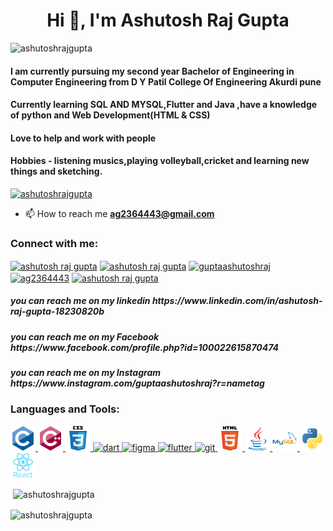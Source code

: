 

<!--
**AshutoshRajGupta/AshutoshRajGupta** is a ✨ _special_ ✨ repository because its `README.md` (this file) appears on your GitHub profile.

Here are some ideas to get you started:

- 🔭 I’m currently working on ...
- 🌱 I’m currently learning ...
- 👯 I’m looking to collaborate on ...
- 🤔 I’m looking for help with ...
- 💬 Ask me about ...
- 📫 How to reach me: ...
- 😄 Pronouns: ...
- ⚡ Fun fact: ...
-->
<h1 align="center">Hi 👋, I'm Ashutosh Raj Gupta</h1>
<p align="left"> <img src="https://komarev.com/ghpvc/?username=ashutoshrajgupta&label=Profile%20views&color=0e75b6&style=flat" alt="ashutoshrajgupta" /> </p>

<h4> I am currently pursuing my second  year Bachelor of Engineering in Computer Engineering from D Y Patil College Of Engineering Akurdi pune</h4>
<h4>Currently learning SQL AND MYSQL,Flutter and Java ,have a knowledge of python and Web Development(HTML & CSS)</h4>
<h4>Love to help and work with people</h4>
<h4>Hobbies - listening musics,playing volleyball,cricket and learning new things and sketching.</h4>



<p align="left"> <a href="https://github.com/ryo-ma/github-profile-trophy"><img src="https://github-profile-trophy.vercel.app/?username=ashutoshrajgupta" alt="ashutoshrajgupta" /></a> </p>

- 📫 How to reach me **ag2364443@gmail.com**

<h3 align="left">Connect with me:</h3>
<p align="left">
<a href="https://linkedin.com/in/ashutosh raj gupta" target="blank"><img align="center" src="https://raw.githubusercontent.com/rahuldkjain/github-profile-readme-generator/master/src/images/icons/Social/linked-in-alt.svg" alt="ashutosh raj gupta" height="30" width="40" /></a>
<a href="https://fb.com/ashutosh raj gupta" target="blank"><img align="center" src="https://raw.githubusercontent.com/rahuldkjain/github-profile-readme-generator/master/src/images/icons/Social/facebook.svg" alt="ashutosh raj gupta" height="30" width="40" /></a>
<a href="https://instagram.com/guptaashutoshraj" target="blank"><img align="center" src="https://raw.githubusercontent.com/rahuldkjain/github-profile-readme-generator/master/src/images/icons/Social/instagram.svg" alt="guptaashutoshraj" height="30" width="40" /></a>
<a href="https://www.hackerrank.com/ag2364443" target="blank"><img align="center" src="https://raw.githubusercontent.com/rahuldkjain/github-profile-readme-generator/master/src/images/icons/Social/hackerrank.svg" alt="ag2364443" height="30" width="40" /></a>
<a href="https://auth.geeksforgeeks.org/user/ashutosh raj gupta" target="blank"><img align="center" src="https://raw.githubusercontent.com/rahuldkjain/github-profile-readme-generator/master/src/images/icons/Social/geeks-for-geeks.svg" alt="ashutosh raj gupta" height="30" width="40" /></a>
</p>
<h5>you can reach me on my linkedin https://www.linkedin.com/in/ashutosh-raj-gupta-18230820b</h5>
<h5>you can reach me on my Facebook https://www.facebook.com/profile.php?id=100022615870474</h5>
<h5>you can reach me on my Instagram https://www.instagram.com/guptaashutoshraj?r=nametag</h5>

<h3 align="left">Languages and Tools:</h3>
<p align="left"> <a href="https://www.cprogramming.com/" target="_blank" rel="noreferrer"> <img src="https://raw.githubusercontent.com/devicons/devicon/master/icons/c/c-original.svg" alt="c" width="40" height="40"/> </a> <a href="https://www.w3schools.com/cpp/" target="_blank" rel="noreferrer"> <img src="https://raw.githubusercontent.com/devicons/devicon/master/icons/cplusplus/cplusplus-original.svg" alt="cplusplus" width="40" height="40"/> </a> <a href="https://www.w3schools.com/css/" target="_blank" rel="noreferrer"> <img src="https://raw.githubusercontent.com/devicons/devicon/master/icons/css3/css3-original-wordmark.svg" alt="css3" width="40" height="40"/> </a> <a href="https://dart.dev" target="_blank" rel="noreferrer"> <img src="https://www.vectorlogo.zone/logos/dartlang/dartlang-icon.svg" alt="dart" width="40" height="40"/> </a> <a href="https://www.figma.com/" target="_blank" rel="noreferrer"> <img src="https://www.vectorlogo.zone/logos/figma/figma-icon.svg" alt="figma" width="40" height="40"/> </a> <a href="https://flutter.dev" target="_blank" rel="noreferrer"> <img src="https://www.vectorlogo.zone/logos/flutterio/flutterio-icon.svg" alt="flutter" width="40" height="40"/> </a> <a href="https://git-scm.com/" target="_blank" rel="noreferrer"> <img src="https://www.vectorlogo.zone/logos/git-scm/git-scm-icon.svg" alt="git" width="40" height="40"/> </a> <a href="https://www.w3.org/html/" target="_blank" rel="noreferrer"> <img src="https://raw.githubusercontent.com/devicons/devicon/master/icons/html5/html5-original-wordmark.svg" alt="html5" width="40" height="40"/> </a> <a href="https://www.java.com" target="_blank" rel="noreferrer"> <img src="https://raw.githubusercontent.com/devicons/devicon/master/icons/java/java-original.svg" alt="java" width="40" height="40"/> </a> <a href="https://www.mysql.com/" target="_blank" rel="noreferrer"> <img src="https://raw.githubusercontent.com/devicons/devicon/master/icons/mysql/mysql-original-wordmark.svg" alt="mysql" width="40" height="40"/> </a> <a href="https://www.python.org" target="_blank" rel="noreferrer"> <img src="https://raw.githubusercontent.com/devicons/devicon/master/icons/python/python-original.svg" alt="python" width="40" height="40"/> </a> <a href="https://reactjs.org/" target="_blank" rel="noreferrer"> <img src="https://raw.githubusercontent.com/devicons/devicon/master/icons/react/react-original-wordmark.svg" alt="react" width="40" height="40"/> </a> </p>

<p>&nbsp;<img align="center" src="https://github-readme-stats.vercel.app/api?username=ashutoshrajgupta&show_icons=true&locale=en" alt="ashutoshrajgupta" /></p>

<p><img align="center" src="https://github-readme-streak-stats.herokuapp.com/?user=ashutoshrajgupta&" alt="ashutoshrajgupta" /></p>
